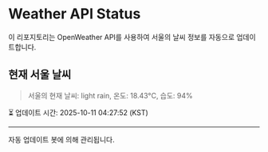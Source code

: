 
# Weather API Status

이 리포지토리는 OpenWeather API를 사용하여 서울의 날씨 정보를 자동으로 업데이트합니다.

## 현재 서울 날씨
> 서울의 현재 날씨: light rain, 온도: 18.43°C, 습도: 94%

⏳ 업데이트 시간: 2025-10-11 04:27:52 (KST)

---
자동 업데이트 봇에 의해 관리됩니다.
